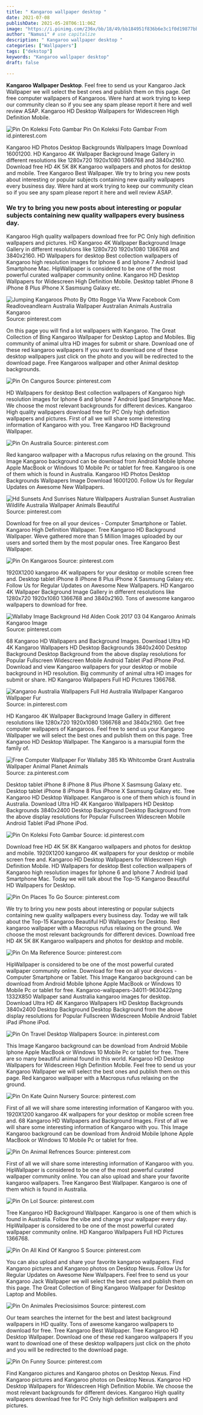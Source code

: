 ```yaml
---
title: " Kangaroo wallpaper desktop "
date: 2021-07-08
publishDate: 2021-05-28T06:11:06Z
image: "https://i.pinimg.com/236x/bb/18/49/bb184951f836b6e3c1f0d19877bb53f8--kangaroos-hd-wallpaper.jpg"
author: "Namusi" # use capitalize
description: " Kangaroo wallpaper desktop "
categories: ["Wallpapers"]
tags: ["dekstop"]
keywords: "Kangaroo wallpaper desktop"
draft: false

---
```



**Kangaroo Wallpaper Desktop**. Feel free to send us your Kangaroo Jack Wallpaper we will select the best ones and publish them on this page. Get free computer wallpapers of Kangaroos. Were hard at work trying to keep our community clean so if you see any spam please report it here and well review ASAP. Kangaroo HD Desktop Wallpapers for Widescreen High Definition Mobile.

![Pin On Koleksi Foto Gambar](https://i.pinimg.com/originals/4b/3d/af/4b3daff48bcb74d4ef1df27eb9505d31.jpg "Pin On Koleksi Foto Gambar")
Pin On Koleksi Foto Gambar From id.pinterest.com


Kangaroo HD Photos Desktop Backgrounds Wallpapers Image Download 16001200. HD Kangaroo 4K Wallpaper Background Image Gallery in different resolutions like 1280x720 1920x1080 1366768 and 3840x2160. Download free HD 4K 5K 8K Kangaroo wallpapers and photos for desktop and mobile. Tree Kangaroo Best Wallpaper. We try to bring you new posts about interesting or popular subjects containing new quality wallpapers every business day. Were hard at work trying to keep our community clean so if you see any spam please report it here and well review ASAP.

### We try to bring you new posts about interesting or popular subjects containing new quality wallpapers every business day.

Kangaroo High quality wallpapers download free for PC Only high definition wallpapers and pictures. HD Kangaroo 4K Wallpaper Background Image Gallery in different resolutions like 1280x720 1920x1080 1366768 and 3840x2160. HD Wallpapers for desktop Best collection wallpapers of Kangaroo high resolution images for Iphone 6 and Iphone 7 Android Ipad Smartphone Mac. HipWallpaper is considered to be one of the most powerful curated wallpaper community online. Kangaroo HD Desktop Wallpapers for Widescreen High Definition Mobile. Desktop tablet iPhone 8 iPhone 8 Plus iPhone X Sasmsung Galaxy etc.


![Jumping Kangaroos Photo By Otto Rogge Via Www Facebook Com Readloveandlearn Australia Wallpaper Australian Animals Australia Kangaroo](https://i.pinimg.com/originals/16/a5/e7/16a5e7879e74d20c22961d487074f6f5.jpg "Jumping Kangaroos Photo By Otto Rogge Via Www Facebook Com Readloveandlearn Australia Wallpaper Australian Animals Australia Kangaroo")
Source: pinterest.com

On this page you will find a lot wallpapers with Kangaroo. The Great Collection of Bing Kangaroo Wallpaper for Desktop Laptop and Mobiles. Big community of animal ultra HD images for submit or share. Download one of these red kangaroo wallpapers If you want to download one of these desktop wallpapers just click on the photo and you will be redirected to the download page. Free Kangaroos wallpaper and other Animal desktop backgrounds.

![Pin On Canguros](https://i.pinimg.com/originals/b4/c3/46/b4c346962f18133cac3d14f0971433f0.jpg "Pin On Canguros")
Source: pinterest.com

HD Wallpapers for desktop Best collection wallpapers of Kangaroo high resolution images for Iphone 6 and Iphone 7 Android Ipad Smartphone Mac. We choose the most relevant backgrounds for different devices. Kangaroo High quality wallpapers download free for PC Only high definition wallpapers and pictures. First of all we will share some interesting information of Kangaroo with you. Tree Kangaroo HD Background Wallpaper.

![Pin On Australia](https://i.pinimg.com/originals/b6/e2/8f/b6e28f2ac684a35daefac6b99e8fd4f7.jpg "Pin On Australia")
Source: pinterest.com

Red kangaroo wallpaper with a Macropus rufus relaxing on the ground. This Image Kangaroo background can be download from Android Mobile Iphone Apple MacBook or Windows 10 Mobile Pc or tablet for free. Kangaroo is one of them which is found in Australia. Kangaroo HD Photos Desktop Backgrounds Wallpapers Image Download 16001200. Follow Us for Regular Updates on Awesome New Wallpapers.

![Hd Sunsets And Sunrises Nature Wallpapers Australian Sunset Australian Wildlife Australia Wallpaper Animals Beautiful](https://i.pinimg.com/originals/33/81/f3/3381f3732b4db2307aea72f9230f2c95.jpg "Hd Sunsets And Sunrises Nature Wallpapers Australian Sunset Australian Wildlife Australia Wallpaper Animals Beautiful")
Source: pinterest.com

Download for free on all your devices - Computer Smartphone or Tablet. Kangaroo High Definition Wallpaper. Tree Kangaroo HD Background Wallpaper. Weve gathered more than 5 Million Images uploaded by our users and sorted them by the most popular ones. Tree Kangaroo Best Wallpaper.

![Pin On Kangaroos](https://i.pinimg.com/originals/02/ef/98/02ef98c27c8218bbab12f8b449f4d7c2.jpg "Pin On Kangaroos")
Source: pinterest.com

1920X1200 kangaroo 4K wallpapers for your desktop or mobile screen free and. Desktop tablet iPhone 8 iPhone 8 Plus iPhone X Sasmsung Galaxy etc. Follow Us for Regular Updates on Awesome New Wallpapers. HD Kangaroo 4K Wallpaper Background Image Gallery in different resolutions like 1280x720 1920x1080 1366768 and 3840x2160. Tons of awesome kangaroo wallpapers to download for free.

![Wallaby Image Background Hd Alden Cook 2017 03 04 Kangaroo Animals Kangaroo Image](https://i.pinimg.com/originals/f5/7b/ec/f57becb8676347663bfaf9e255b5cdd0.jpg "Wallaby Image Background Hd Alden Cook 2017 03 04 Kangaroo Animals Kangaroo Image")
Source: pinterest.com

68 Kangaroo HD Wallpapers and Background Images. Download Ultra HD 4K Kangaroo Wallpapers HD Desktop Backgrounds 3840x2400 Desktop Background Desktop Background from the above display resolutions for Popular Fullscreen Widescreen Mobile Android Tablet iPad iPhone iPod. Download and view Kangaroo wallpapers for your desktop or mobile background in HD resolution. Big community of animal ultra HD images for submit or share. HD Kangaroo Wallpapers Full HD Pictures 1366768.

![Kangaroo Australia Wallpapers Full Hd Australia Wallpaper Kangaroo Wallpaper Fur](https://i.pinimg.com/originals/ec/ee/8e/ecee8ebcfacce38812e8589b680820b4.jpg "Kangaroo Australia Wallpapers Full Hd Australia Wallpaper Kangaroo Wallpaper Fur")
Source: in.pinterest.com

HD Kangaroo 4K Wallpaper Background Image Gallery in different resolutions like 1280x720 1920x1080 1366768 and 3840x2160. Get free computer wallpapers of Kangaroos. Feel free to send us your Kangaroo Wallpaper we will select the best ones and publish them on this page. Tree Kangaroo HD Desktop Wallpaper. The Kangaroo is a marsupial form the family of.

![Free Computer Wallpaper For Wallaby 385 Kb Whitcombe Grant Australia Wallpaper Animal Planet Animals](https://i.pinimg.com/originals/e4/13/d7/e413d761cf0cb678293d78c57a699e03.jpg "Free Computer Wallpaper For Wallaby 385 Kb Whitcombe Grant Australia Wallpaper Animal Planet Animals")
Source: za.pinterest.com

Desktop tablet iPhone 8 iPhone 8 Plus iPhone X Sasmsung Galaxy etc. Desktop tablet iPhone 8 iPhone 8 Plus iPhone X Sasmsung Galaxy etc. Tree Kangaroo HD Desktop Wallpaper. Kangaroo is one of them which is found in Australia. Download Ultra HD 4K Kangaroo Wallpapers HD Desktop Backgrounds 3840x2400 Desktop Background Desktop Background from the above display resolutions for Popular Fullscreen Widescreen Mobile Android Tablet iPad iPhone iPod.

![Pin On Koleksi Foto Gambar](https://i.pinimg.com/originals/4b/3d/af/4b3daff48bcb74d4ef1df27eb9505d31.jpg "Pin On Koleksi Foto Gambar")
Source: id.pinterest.com

Download free HD 4K 5K 8K Kangaroo wallpapers and photos for desktop and mobile. 1920X1200 kangaroo 4K wallpapers for your desktop or mobile screen free and. Kangaroo HD Desktop Wallpapers for Widescreen High Definition Mobile. HD Wallpapers for desktop Best collection wallpapers of Kangaroo high resolution images for Iphone 6 and Iphone 7 Android Ipad Smartphone Mac. Today we will talk about the Top-15 Kangaroo Beautiful HD Wallpapers for Desktop.

![Pin On Places To Go](https://i.pinimg.com/originals/db/73/cb/db73cb71b1544b4cb54884fbf8465c17.jpg "Pin On Places To Go")
Source: pinterest.com

We try to bring you new posts about interesting or popular subjects containing new quality wallpapers every business day. Today we will talk about the Top-15 Kangaroo Beautiful HD Wallpapers for Desktop. Red kangaroo wallpaper with a Macropus rufus relaxing on the ground. We choose the most relevant backgrounds for different devices. Download free HD 4K 5K 8K Kangaroo wallpapers and photos for desktop and mobile.

![Pin On Ma Reference](https://i.pinimg.com/originals/44/b1/38/44b1382b1f584d7a169b068294b47f83.jpg "Pin On Ma Reference")
Source: pinterest.com

HipWallpaper is considered to be one of the most powerful curated wallpaper community online. Download for free on all your devices - Computer Smartphone or Tablet. This Image Kangaroo background can be download from Android Mobile Iphone Apple MacBook or Windows 10 Mobile Pc or tablet for free. Kangaroo-wallpapers-34011-9630422png 1332X850 Wallpaper sand Australia kangaroo images for desktop. Download Ultra HD 4K Kangaroo Wallpapers HD Desktop Backgrounds 3840x2400 Desktop Background Desktop Background from the above display resolutions for Popular Fullscreen Widescreen Mobile Android Tablet iPad iPhone iPod.

![Pin On Travel Desktop Wallpapers](https://i.pinimg.com/originals/ab/fa/8f/abfa8ffeb500a65d77f4a7510ebad48f.jpg "Pin On Travel Desktop Wallpapers")
Source: in.pinterest.com

This Image Kangaroo background can be download from Android Mobile Iphone Apple MacBook or Windows 10 Mobile Pc or tablet for free. There are so many beautiful animal found in this world. Kangaroo HD Desktop Wallpapers for Widescreen High Definition Mobile. Feel free to send us your Kangaroo Wallpaper we will select the best ones and publish them on this page. Red kangaroo wallpaper with a Macropus rufus relaxing on the ground.

![Pin On Kate Quinn Nursery](https://i.pinimg.com/originals/6d/9d/99/6d9d99314a3ec3953bb5bfcb88ae243f.jpg "Pin On Kate Quinn Nursery")
Source: pinterest.com

First of all we will share some interesting information of Kangaroo with you. 1920X1200 kangaroo 4K wallpapers for your desktop or mobile screen free and. 68 Kangaroo HD Wallpapers and Background Images. First of all we will share some interesting information of Kangaroo with you. This Image Kangaroo background can be download from Android Mobile Iphone Apple MacBook or Windows 10 Mobile Pc or tablet for free.

![Pin On Animal Refrences](https://i.pinimg.com/originals/f8/35/1e/f8351e1c34a7dc8007f1a818adbfa45c.gif "Pin On Animal Refrences")
Source: pinterest.com

First of all we will share some interesting information of Kangaroo with you. HipWallpaper is considered to be one of the most powerful curated wallpaper community online. You can also upload and share your favorite kangaroo wallpapers. Tree Kangaroo Best Wallpaper. Kangaroo is one of them which is found in Australia.

![Pin On Lol](https://i.pinimg.com/originals/8a/54/bb/8a54bb34dc6bab73fbebc2b243ef7a0a.jpg "Pin On Lol")
Source: pinterest.com

Tree Kangaroo HD Background Wallpaper. Kangaroo is one of them which is found in Australia. Follow the vibe and change your wallpaper every day. HipWallpaper is considered to be one of the most powerful curated wallpaper community online. HD Kangaroo Wallpapers Full HD Pictures 1366768.

![Pin On All Kind Of Kangroo S](https://i.pinimg.com/originals/72/92/3b/72923b36d582ab005b7aa207abf3acbc.jpg "Pin On All Kind Of Kangroo S")
Source: pinterest.com

You can also upload and share your favorite kangaroo wallpapers. Find Kangaroo pictures and Kangaroo photos on Desktop Nexus. Follow Us for Regular Updates on Awesome New Wallpapers. Feel free to send us your Kangaroo Jack Wallpaper we will select the best ones and publish them on this page. The Great Collection of Bing Kangaroo Wallpaper for Desktop Laptop and Mobiles.

![Pin On Animales Preciosisimos](https://i.pinimg.com/originals/cb/8a/cf/cb8acf536d187f2ea18cc34e7340f352.jpg "Pin On Animales Preciosisimos")
Source: pinterest.com

Our team searches the internet for the best and latest background wallpapers in HD quality. Tons of awesome kangaroo wallpapers to download for free. Tree Kangaroo Best Wallpaper. Tree Kangaroo HD Desktop Wallpaper. Download one of these red kangaroo wallpapers If you want to download one of these desktop wallpapers just click on the photo and you will be redirected to the download page.

![Pin On Funny](https://i.pinimg.com/236x/bb/18/49/bb184951f836b6e3c1f0d19877bb53f8--kangaroos-hd-wallpaper.jpg "Pin On Funny")
Source: pinterest.com

Find Kangaroo pictures and Kangaroo photos on Desktop Nexus. Find Kangaroo pictures and Kangaroo photos on Desktop Nexus. Kangaroo HD Desktop Wallpapers for Widescreen High Definition Mobile. We choose the most relevant backgrounds for different devices. Kangaroo High quality wallpapers download free for PC Only high definition wallpapers and pictures.

